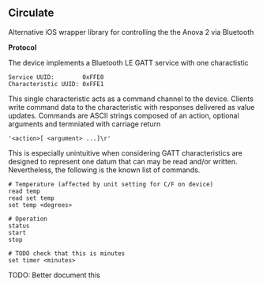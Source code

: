 ## Circulate

Alternative iOS wrapper library for controlling the the Anova 2 via Bluetooth

**Protocol**

The device implements a Bluetooth LE GATT service with one charactistic

    Service UUID:        0xFFE0
    Characteristic UUID: 0xFFE1

This single characteristic acts as a command channel to the device. Clients write command data to the characteristic with responses delivered as value updates. Commands are ASCII strings composed of an action, optional arguments and termniated with carriage return

    '<action>[ <argument> ...]\r'

This is especially unintuitive when considering GATT characteristics are designed to represent one datum that can may be read and/or written. Nevertheless, the following is the known list of commands.

    # Temperature (affected by unit setting for C/F on device)
    read temp
    read set temp
    set temp <degrees>

    # Operation
    status
    start
    stop

    # TODO check that this is minutes
    set timer <minutes>

TODO: Better document this

